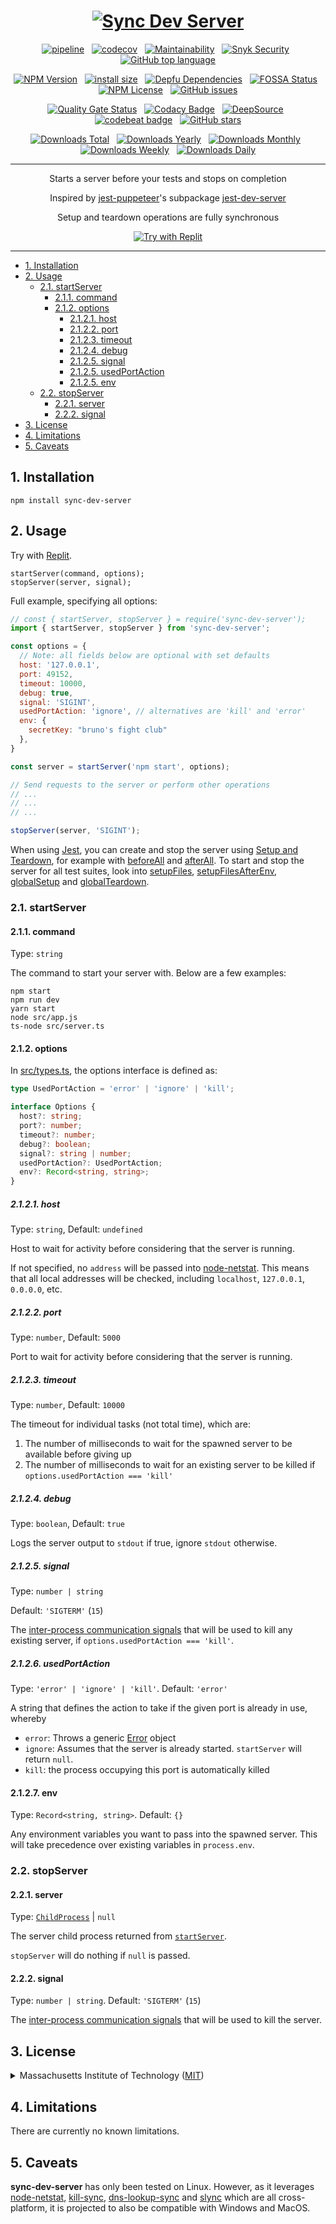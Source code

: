 <div align="center">

# [![Sync Dev Server](logo.svg)](https://github.com/nktnet1/sync-dev-server)

[![pipeline](https://github.com/nktnet1/sync-dev-server/actions/workflows/pipeline.yml/badge.svg)](https://github.com/nktnet1/sync-dev-server/actions/workflows/pipeline.yml)
&nbsp;
[![codecov](https://codecov.io/gh/nktnet1/sync-dev-server/branch/main/graph/badge.svg?token=RAC7SKJTGU)](https://codecov.io/gh/nktnet1/sync-dev-server)
&nbsp;
[![Maintainability](https://api.codeclimate.com/v1/badges/a2c33076b9a9ac34bf7e/maintainability)](https://codeclimate.com/github/nktnet1/sync-dev-server/maintainability)
&nbsp;
[![Snyk Security](https://snyk.io/test/github/nktnet1/sync-dev-server/badge.svg)](https://snyk.io/test/github/nktnet1/sync-dev-server)
&nbsp;
[![GitHub top language](https://img.shields.io/github/languages/top/nktnet1/sync-dev-server)](https://github.com/search?q=repo%3Anktnet1%2Fsync-dev-server++language%3ATypeScript&type=code)

[![NPM Version](https://img.shields.io/npm/v/sync-dev-server?logo=npm)](https://www.npmjs.com/package/sync-dev-server?activeTab=versions)
&nbsp;
[![install size](https://packagephobia.com/badge?p=sync-dev-server)](https://packagephobia.com/result?p=sync-dev-server)
&nbsp;
[![Depfu Dependencies](https://badges.depfu.com/badges/6c4074c4d23ad57ee2bfd9ff90456090/overview.svg)](https://depfu.com/github/nktnet1/sync-dev-server?project_id=39032)
&nbsp;
[![FOSSA Status](https://app.fossa.com/api/projects/git%2Bgithub.com%2Fnktnet1%2Fsync-dev-server.svg?type=shield)](https://app.fossa.com/projects/git%2Bgithub.com%2Fnktnet1%2Fsync-dev-server?ref=badge_shield)
&nbsp;
[![NPM License](https://img.shields.io/npm/l/sync-dev-server)](https://opensource.org/license/mit/)
&nbsp;
[![GitHub issues](https://img.shields.io/github/issues/nktnet1/sync-dev-server.svg?style=social)](https://github.com/nktnet1/sync-dev-server/issues)

[![Quality Gate Status](https://sonarcloud.io/api/project_badges/measure?project=nktnet1_sync-dev-server&metric=alert_status)](https://sonarcloud.io/summary/new_code?id=nktnet1_sync-dev-server)
&nbsp;
[![Codacy Badge](https://app.codacy.com/project/badge/Grade/945ede979ccc49d98ecec19e41bb75b9)](https://app.codacy.com/gh/nktnet1/sync-dev-server/dashboard?utm_source=gh&utm_medium=referral&utm_content=&utm_campaign=Badge_grade)
&nbsp;
[![DeepSource](https://app.deepsource.com/gh/nktnet1/sync-dev-server.svg/?label=active+issues&show_trend=true&token=r1frerF1-N2Mhrc7ZXIC1uNa)](https://app.deepsource.com/gh/nktnet1/sync-dev-server/)
&nbsp;
[![codebeat badge](https://codebeat.co/badges/c6822dde-202e-43c7-a6cc-cd46ce7f5c41)](https://codebeat.co/projects/github-com-nktnet1-sync-dev-server-main)
&nbsp;
[![GitHub stars](https://img.shields.io/github/stars/nktnet1/sync-dev-server.svg?style=social)](https://github.com/nktnet1/sync-dev-server/stargazers)

[![Downloads Total](https://badgen.net/npm/dt/sync-dev-server)](https://moiva.io/?npm=sync-dev-server)
&nbsp;
[![Downloads Yearly](https://badgen.net/npm/dy/sync-dev-server)](https://moiva.io/?npm=sync-dev-server)
&nbsp;
[![Downloads Monthly](https://badgen.net/npm/dm/sync-dev-server)](https://moiva.io/?npm=sync-dev-server)
&nbsp;
[![Downloads Weekly](https://badgen.net/npm/dw/sync-dev-server)](https://moiva.io/?npm=sync-dev-server)
&nbsp;
[![Downloads Daily](https://badgen.net/npm/dd/sync-dev-server)](https://moiva.io/?npm=sync-dev-server)

---

Starts a server before your tests and stops on completion

Inspired by [jest-puppeteer](https://github.com/argos-ci/jest-puppeteer)'s subpackage [jest-dev-server](https://github.com/argos-ci/jest-puppeteer/tree/main/packages/jest-dev-server#readme)

Setup and teardown operations are fully synchronous

[![Try with Replit](https://replit.com/badge?caption=Try%20with%20Replit)](https://replit.com/@nktnet1/sync-dev-server-example#index.js)

</div>

---

- [1. Installation](#1-installation)
- [2. Usage](#2-usage)
    - [2.1. startServer](#21-startserver)
        - [2.1.1. command](#211-command)
        - [2.1.2. options](#212-options)
            - [2.1.2.1. host](#2121-host)
            - [2.1.2.2. port](#2122-port)
            - [2.1.2.3. timeout](#2123-timeout)
            - [2.1.2.4. debug](#2124-debug)
            - [2.1.2.5. signal](#2125-signal)
            - [2.1.2.5. usedPortAction](#2126-usedportaction)
            - [2.1.2.5. env](#2127-env)
    - [2.2. stopServer](#22-stopserver)
        - [2.2.1. server](#221-server)
        - [2.2.2. signal](#222-signal)
- [3. License](#3-license)
- [4. Limitations](#4-limitations)
- [5. Caveats](#5-caveats)

## 1. Installation

```
npm install sync-dev-server
```

## 2. Usage

Try with [Replit](https://replit.com/@nktnet1/sync-dev-server-example#index.js).

```
startServer(command, options);
stopServer(server, signal);
```

Full example, specifying all options:

```javascript
// const { startServer, stopServer } = require('sync-dev-server');
import { startServer, stopServer } from 'sync-dev-server';

const options = {
  // Note: all fields below are optional with set defaults
  host: '127.0.0.1',
  port: 49152,
  timeout: 10000,
  debug: true,
  signal: 'SIGINT',
  usedPortAction: 'ignore', // alternatives are 'kill' and 'error'
  env: {
    secretKey: "bruno's fight club"
  },
}

const server = startServer('npm start', options);

// Send requests to the server or perform other operations
// ...
// ...
// ...

stopServer(server, 'SIGINT');
```

When using [Jest](https://jestjs.io), you can create and stop the server using [Setup and Teardown](https://jestjs.io/docs/setup-teardown), for example with [beforeAll](https://jestjs.io/docs/api#beforeallfn-timeout) and [afterAll](https://jestjs.io/docs/api#afterallfn-timeout).
To start and stop the server for all test suites, look into [setupFiles](https://jestjs.io/docs/configuration#setupfiles-array), [setupFilesAfterEnv](https://jestjs.io/docs/configuration#setupfilesafterenv-array), [globalSetup](https://jestjs.io/docs/configuration#globalsetup-string) and [globalTeardown](https://jestjs.io/docs/configuration#globalteardown-string).

### 2.1. startServer

#### 2.1.1. command

Type: `string`

The command to start your server with. Below are a few examples:
```
npm start
npm run dev
yarn start
node src/app.js
ts-node src/server.ts
```

#### 2.1.2. options

In [src/types.ts](src/types.ts), the options interface is defined as:

```typescript
type UsedPortAction = 'error' | 'ignore' | 'kill';

interface Options {
  host?: string;
  port?: number;
  timeout?: number;
  debug?: boolean;
  signal?: string | number;
  usedPortAction?: UsedPortAction;
  env?: Record<string, string>;
}
```

##### 2.1.2.1. host

Type: `string`, Default: `undefined`

Host to wait for activity before considering that the server is running.

If not specified, no `address` will be passed into [node-netstat](https://github.com/danielkrainas/node-netstat). This means that all local addresses will be checked, including `localhost`, `127.0.0.1`, `0.0.0.0`, etc.

##### 2.1.2.2. port

Type: `number`, Default: `5000`

Port to wait for activity before considering that the server is running.

##### 2.1.2.3. timeout

Type: `number`, Default: `10000`

The timeout for individual tasks (not total time), which are:
1. The number of milliseconds to wait for the spawned server to be available before giving up
2. The number of milliseconds to wait for an existing server to be killed if `options.usedPortAction === 'kill'`

##### 2.1.2.4. debug

Type: `boolean`, Default: `true`

Logs the server output to `stdout` if true, ignore `stdout` otherwise.

##### 2.1.2.5. signal

Type: `number | string`

Default: `'SIGTERM'` (`15`)

The [inter-process communication signals](https://en.wikipedia.org/wiki/Signal_(IPC)) that will be used to kill any existing server, if `options.usedPortAction === 'kill'`.

##### 2.1.2.6. usedPortAction

Type: `'error' | 'ignore' | 'kill'`. Default: `'error'`

A string that defines the action to take if the given port is already in use, whereby
- `error`: Throws a generic [Error](https://nodejs.org/api/errors.html#class-error) object
- `ignore`: Assumes that the server is already started. `startServer` will return `null`.
- `kill`: the process occupying this port is automatically killed

#### 2.1.2.7. env

Type: `Record<string, string>`. Default: `{}`

Any environment variables you want to pass into the spawned server. This will take precedence over existing variables in `process.env`.

### 2.2. stopServer

#### 2.2.1. server

Type: [`ChildProcess`](https://nodejs.org/api/child_process.html#class-childprocess) | `null`

The server child process returned from [`startServer`](#21-startserver). 

`stopServer` will do nothing if `null` is passed.

#### 2.2.2. signal

Type: `number | string`. Default: `'SIGTERM'` (`15`)

The [inter-process communication signals](https://en.wikipedia.org/wiki/Signal_(IPC)) that will be used to kill the server.

## 3. License

<details closed>
<summary>
  Massachusetts Institute of Technology
  (<a href="https://opensource.org/license/mit" target="_blank">MIT</a>)
</summary>

<br/>

```
Copyright (c) 2023 Khiet Tam Nguyen

Permission is hereby granted, free of charge, to any person obtaining a
copy of this software and associated documentation files (the “Software”),
to deal in the Software without restriction, including without limitation
the rights to use, copy, modify, merge, publish, distribute, sublicense,
and/or sell copies of the Software, and to permit persons to whom the
Software is furnished to do so, subject to the following conditions:

The above copyright notice and this permission notice shall be included in
all copies or substantial portions of the Software.

THE SOFTWARE IS PROVIDED “AS IS”, WITHOUT WARRANTY OF ANY KIND, EXPRESS OR
IMPLIED, INCLUDING BUT NOT LIMITED TO THE WARRANTIES OF MERCHANTABILITY,
FITNESS FOR A PARTICULAR PURPOSE AND NONINFRINGEMENT. IN NO EVENT SHALL
THE AUTHORS OR COPYRIGHT HOLDERS BE LIABLE FOR ANY CLAIM, DAMAGES OR OTHER
LIABILITY, WHETHER IN AN ACTION OF CONTRACT, TORT OR OTHERWISE, ARISING
FROM, OUT OF OR IN CONNECTION WITH THE SOFTWARE OR THE USE OR OTHER
DEALINGS IN THE SOFTWARE.
```

[![FOSSA Status](https://app.fossa.com/api/projects/git%2Bgithub.com%2Fnktnet1%2Fsync-dev-server.svg?type=large)](https://app.fossa.com/projects/git%2Bgithub.com%2Fnktnet1%2Fsync-dev-server?ref=badge_large)

</details>

## 4. Limitations

There are currently no known limitations.

## 5. Caveats

**sync-dev-server** has only been tested on Linux. However, as it leverages [node-netstat](https://github.com/danielkrainas/node-netstat), [kill-sync](https://github.com/nktnet1/kill-sync), [dns-lookup-sync](https://github.com/nktnet1/dns-lookup-sync) and [slync](https://github.com/nktnet1/slync) which are all cross-platform, it is projected to also be compatible with Windows and MacOS.
